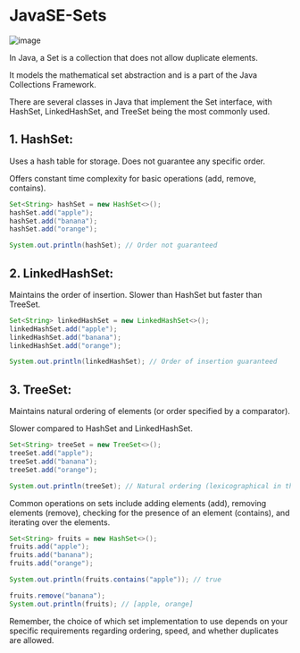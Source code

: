 # JavaSE-Sets

![image](https://github.com/luiscoco/JavaSE-31.Sets/assets/32194879/a8bcd4e8-3fd3-4fd2-b396-b3708c4bb36a)

In Java, a Set is a collection that does not allow duplicate elements. 

It models the mathematical set abstraction and is a part of the Java Collections Framework. 

There are several classes in Java that implement the Set interface, with HashSet, LinkedHashSet, and TreeSet being the most commonly used.

## 1. HashSet:

Uses a hash table for storage. Does not guarantee any specific order.

Offers constant time complexity for basic operations (add, remove, contains).

```java
Set<String> hashSet = new HashSet<>();
hashSet.add("apple");
hashSet.add("banana");
hashSet.add("orange");

System.out.println(hashSet); // Order not guaranteed
```

## 2. LinkedHashSet:

Maintains the order of insertion. Slower than HashSet but faster than TreeSet.

```java
Set<String> linkedHashSet = new LinkedHashSet<>();
linkedHashSet.add("apple");
linkedHashSet.add("banana");
linkedHashSet.add("orange");

System.out.println(linkedHashSet); // Order of insertion guaranteed
```

## 3. TreeSet:

Maintains natural ordering of elements (or order specified by a comparator).

Slower compared to HashSet and LinkedHashSet.

```java
Set<String> treeSet = new TreeSet<>();
treeSet.add("apple");
treeSet.add("banana");
treeSet.add("orange");

System.out.println(treeSet); // Natural ordering (lexicographical in this case)
```

Common operations on sets include adding elements (add), removing elements (remove), checking for the presence of an element (contains), and iterating over the elements.

```java
Set<String> fruits = new HashSet<>();
fruits.add("apple");
fruits.add("banana");
fruits.add("orange");

System.out.println(fruits.contains("apple")); // true

fruits.remove("banana");
System.out.println(fruits); // [apple, orange]
```

Remember, the choice of which set implementation to use depends on your specific requirements regarding ordering, speed, and whether duplicates are allowed.

